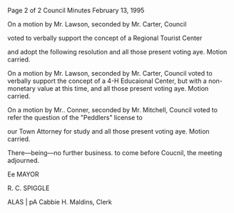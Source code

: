 Page 2 of 2
Council Minutes
February 13, 1995

On a motion by Mr. Lawson, seconded by Mr. Carter, Council

voted to verbally support the concept of a Regional Tourist Center

and adopt the following resolution and all those present
voting aye. Motion carried.

On a motion by Mr. Lawson, seconded by Mr. Carter, Council
voted to verbally support the concept of a 4-H Educaional
Center, but with a non-monetary value at this time, and all
those present voting aye. Motion carried.

On a motion by Mr.. Conner, seconded by Mr. Mitchell, Council
voted to refer the question of the "Peddlers" license to

our Town Attorney for study and all those present voting aye.
Motion carried.

There—being—no further business. to come before Coucnil, the
meeting adjourned.

Ee MAYOR

R. C. SPIGGLE

ALAS | pA
Cabbie H. Maldins, Clerk

